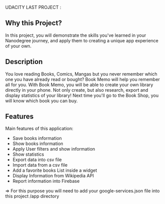 UDACITY LAST PROJECT :

Why this Project?
-----------------
In this project, you will demonstrate the skills you've learned in your Nanodegree journey, and apply them to creating a unique app experience of your own.

Description
-----------
You love reading Books, Comics, Mangas but you never remember which one you have already read
or bought? Book Memo will help you remember all for you.
With Book Memo, you will be able to create your own library directly in your phone. Not only create,
but also research, export and display statistics of your library!
Next time you'll go to the Book Shop, you will know which book you can buy.

Features
--------
Main features of this application:
- Save books information
- Show books information
- Apply User filters and show information
- Show statistics
- Export data into csv file
- Import data from a csv file
- Add a favorite books List inside a widget
- Display Information from Wikipedia API
- Report information into Firebase 

=> For this purpose you will need to add your google-services.json file into this project /app directory